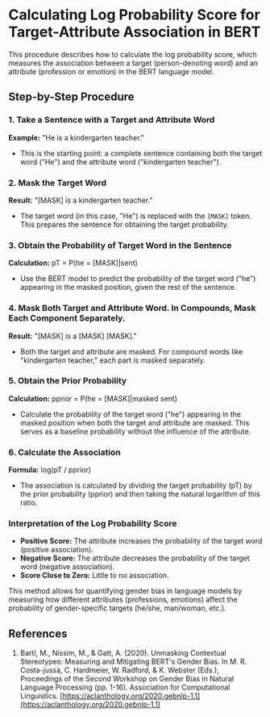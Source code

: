 # Calculating Log Probability Score for Target-Attribute Association in BERT

This procedure describes how to calculate the log probability score, which measures the association between a target (person-denoting word) and an attribute (profession or emotion) in the BERT language model.

## Step-by-Step Procedure

### 1. Take a Sentence with a Target and Attribute Word

**Example:** "He is a kindergarten teacher."

- This is the starting point: a complete sentence containing both the target word ("He") and the attribute word ("kindergarten teacher").

### 2. Mask the Target Word

**Result:** "[MASK] is a kindergarten teacher."

- The target word (in this case, "He") is replaced with the `[MASK]` token. This prepares the sentence for obtaining the target probability.

### 3. Obtain the Probability of Target Word in the Sentence

**Calculation:** pT = P(he = [MASK]|sent)

- Use the BERT model to predict the probability of the target word ("he") appearing in the masked position, given the rest of the sentence.

### 4. Mask Both Target and Attribute Word. In Compounds, Mask Each Component Separately.

**Result:** "[MASK] is a [MASK] [MASK]."

- Both the target and attribute are masked. For compound words like "kindergarten teacher," each part is masked separately.

### 5. Obtain the Prior Probability

**Calculation:** pprior = P(he = [MASK]|masked sent)

- Calculate the probability of the target word ("he") appearing in the masked position when both the target and attribute are masked. This serves as a baseline probability without the influence of the attribute.

### 6. Calculate the Association

**Formula:** log(pT / pprior)

- The association is calculated by dividing the target probability (pT) by the prior probability (pprior) and then taking the natural logarithm of this ratio.

### Interpretation of the Log Probability Score

- **Positive Score:** The attribute increases the probability of the target word (positive association).
- **Negative Score:** The attribute decreases the probability of the target word (negative association).
- **Score Close to Zero:** Little to no association.

This method allows for quantifying gender bias in language models by measuring how different attributes (professions, emotions) affect the probability of gender-specific targets (he/she, man/woman, etc.).

## References

1. Bartl, M., Nissim, M., & Gatt, A. (2020). Unmasking Contextual Stereotypes: Measuring and Mitigating BERT's Gender Bias. In M. R. Costa-jussà, C. Hardmeier, W. Radford, & K. Webster (Eds.), Proceedings of the Second Workshop on Gender Bias in Natural Language Processing (pp. 1-16). Association for Computational Linguistics. [https://aclanthology.org/2020.gebnlp-1.1](https://aclanthology.org/2020.gebnlp-1.1)